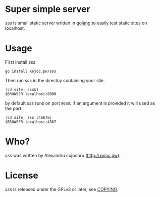 # Super simple server
*sss* is small static server written in [golang](http://golang.org) to easily test static sites on localhost.

# Usage
First install *sss*:
```
go install xojoc.pw/sss
```

Then run *sss* in the directoy containing your site.
```
(cd site; sss&)
$BROWSER localhost:8080
```
by default *sss* runs on port `8080`. If an argument is provided it will used as the port.
```
(cd site; sss :4567&)
$BROWSER localhost:4567
```

# Who?
*sss* was written by Alexandru cojocaru (http://xojoc.pw).

# License
*sss* is released under the GPLv3 or later, see [COPYING](COPYING).